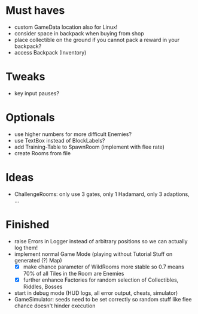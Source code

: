 # Must haves #
- custom GameData location also for Linux!
- consider space in backpack when buying from shop
- place collectible on the ground if you cannot pack a reward in your backpack?
- access Backpack (Inventory)

# Tweaks #
- key input pauses?

# Optionals #

- use higher numbers for more difficult Enemies?
- use TextBox instead of BlockLabels?
- add Training-Table to SpawnRoom (implement with flee rate)
- create Rooms from file


# Ideas #
- ChallengeRooms: only use 3 gates, only 1 Hadamard, only 3 adaptions, ...

# Finished #
- raise Errors in Logger instead of arbitrary positions so we can actually log them!
- implement normal Game Mode (playing without Tutorial Stuff on generated (?) Map)
  - [x] make chance parameter of WildRooms more stable so 0.7 means 70% of 
  all Tiles in the Room are Enemies
  - [x] further enhance Factories for random selection of Collectibles, Riddles, Bosses 
- start in debug mode (HUD logs, all error output, cheats, simulator)
- GameSimulator: seeds need to be set correctly so random stuff like flee chance doesn't hinder execution
